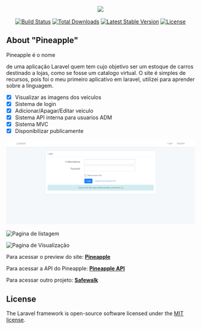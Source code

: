 

<p align="center"><img src="https://laravel.com/assets/img/components/logo-laravel.svg"></p>

<p align="center">
<a href="https://travis-ci.org/laravel/framework"><img src="https://travis-ci.org/laravel/framework.svg" alt="Build Status"></a>
<a href="https://packagist.org/packages/laravel/framework"><img src="https://poser.pugx.org/laravel/framework/d/total.svg" alt="Total Downloads"></a>
<a href="https://packagist.org/packages/laravel/framework"><img src="https://poser.pugx.org/laravel/framework/v/stable.svg" alt="Latest Stable Version"></a>
<a href="https://packagist.org/packages/laravel/framework"><img src="https://poser.pugx.org/laravel/framework/license.svg" alt="License"></a>
</p>

## About "Pineapple"

Pineapple é o nome


 de uma aplicação Laravel quem tem cujo objetivo ser um estoque de carros destinado a lojas, como se fosse um catalogo virtual.
O site é simples de recursos, pois foi o meu primeiro aplicativo em laravel, utilizei para aprender sobre a linguagem.

 - [x] Visualizar as imagens dos veículos
 - [x] Sistema de login
 - [x] Adicionar/Apagar/Editar veiculo
 - [x] Sistema API interna para usuarios ADM
 - [x] Sistema MVC
 - [x] Disponibilizar publicamente

![Pagina de Login](https://github.com/PotatoMexicano/Web_Pineapple/blob/master/samples/login_screen.PNG)

![Pagina de listagem](https://imgur.com/X4Lrd52)

![Pagina de Visualização](https://imgur.com/ZjKvDU6)


Para acessar o preview do site: <a href="http://oihi.ddns.net:8181">**Pineapple**</a>

Para acessar a API do Pineapple: <a href="https://github.com/PotatoMexicano/API_Pineapple">**Pineapple API**</a>

Para acessar outro projeto: <a href="http://oihi.ddns.net:8585">**Safewalk**</a>

## License

The Laravel framework is open-source software licensed under the [MIT license](https://opensource.org/licenses/MIT).
